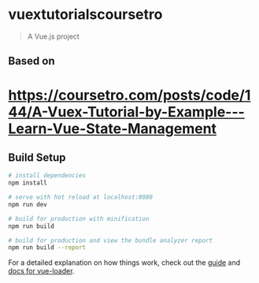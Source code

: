 # vuextutorialscoursetro

> A Vue.js project

## Based on
# https://coursetro.com/posts/code/144/A-Vuex-Tutorial-by-Example---Learn-Vue-State-Management

## Build Setup

``` bash
# install dependencies
npm install

# serve with hot reload at localhost:8080
npm run dev

# build for production with minification
npm run build

# build for production and view the bundle analyzer report
npm run build --report
```

For a detailed explanation on how things work, check out the [guide](http://vuejs-templates.github.io/webpack/) and [docs for vue-loader](http://vuejs.github.io/vue-loader).

